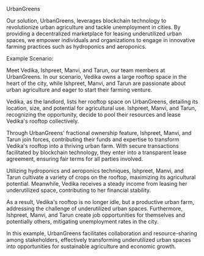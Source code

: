 UrbanGreens

Our solution, UrbanGreens, leverages blockchain technology to revolutionize urban agriculture and tackle unemployment in cities. By providing a decentralized marketplace for leasing underutilized urban spaces, we empower individuals and organizations to engage in innovative farming practices such as hydroponics and aeroponics.

Example Scenario:

Meet Vedika, Ishpreet, Manvi, and Tarun, our team members at UrbanGreens. In our scenario, Vedika owns a large rooftop space in the heart of the city, while Ishpreet, Manvi, and Tarun are passionate about urban agriculture and eager to start their farming venture.

Vedika, as the landlord, lists her rooftop space on UrbanGreens, detailing its location, size, and potential for agricultural use. Ishpreet, Manvi, and Tarun, recognizing the opportunity, decide to pool their resources and lease Vedika's rooftop collectively.

Through UrbanGreens' fractional ownership feature, Ishpreet, Manvi, and Tarun join forces, contributing their funds and expertise to transform Vedika's rooftop into a thriving urban farm. With secure transactions facilitated by blockchain technology, they enter into a transparent lease agreement, ensuring fair terms for all parties involved.

Utilizing hydroponics and aeroponics techniques, Ishpreet, Manvi, and Tarun cultivate a variety of crops on the rooftop, maximizing its agricultural potential. Meanwhile, Vedika receives a steady income from leasing her underutilized space, contributing to her financial stability.

As a result, Vedika's rooftop is no longer idle, but a productive urban farm, addressing the challenge of underutilized urban spaces. Furthermore, Ishpreet, Manvi, and Tarun create job opportunities for themselves and potentially others, mitigating unemployment rates in the city.

In this example, UrbanGreens facilitates collaboration and resource-sharing among stakeholders, effectively transforming underutilized urban spaces into opportunities for sustainable agriculture and economic growth.
